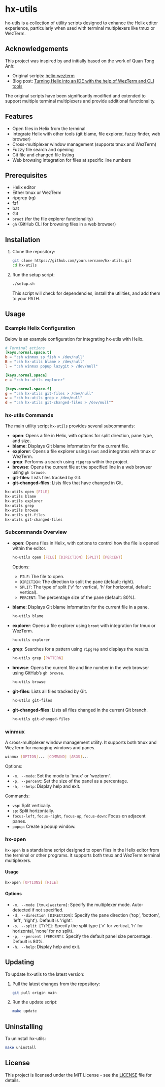 # hx-utils

hx-utils is a collection of utility scripts designed to enhance the Helix editor experience, particularly when used with terminal multiplexers like tmux or WezTerm.

## Acknowledgements

This project was inspired by and initially based on the work of Quan Tong Anh:

- Original scripts: [helix-wezterm](https://github.com/quantonganh/helix-wezterm)
- Blog post: [Turning Helix into an IDE with the help of WezTerm and CLI tools](https://quantonganh.com/2023/08/19/turn-helix-into-ide.md)

The original scripts have been significantly modified and extended to support multiple terminal multiplexers and provide additional functionality.

## Features

- Open files in Helix from the terminal
- Integrate Helix with other tools (git blame, file explorer, fuzzy finder, web browser)
- Cross-multiplexer window management (supports tmux and WezTerm)
- Fuzzy file search and opening
- Git file and changed file listing
- Web browsing integration for files at specific line numbers

## Prerequisites

- Helix editor
- Either tmux or WezTerm
- ripgrep (rg)
- fzf
- bat
- Git
- `broot` (for the file explorer functionality)
- `gh` (GitHub CLI for browsing files in a web browser)

## Installation

1. Clone the repository:

   ```bash
   git clone https://github.com/yourusername/hx-utils.git
   cd hx-utils
   ```

2. Run the setup script:

   ```bash
   ./setup.sh
   ```

   This script will check for dependencies, install the utilities, and add them to your PATH.

## Usage

### Example Helix Configuration

Below is an example configuration for integrating hx-utils with Helix.

```toml
# Terminal actions
[keys.normal.space.t]
b = ":sh winmux sp fish > /dev/null"
B = ":sh hx-utils blame > /dev/null"
l = ":sh winmux popup lazygit > /dev/null"

[keys.normal.space]
e = ":sh hx-utils explorer"

[keys.normal.space.f]
g = ":sh hx-utils git-files > /dev/null"
w = ":sh hx-utils grep > /dev/null"
d = ":sh hx-utils git-changed-files > /dev/null""
```

### hx-utils Commands

The main utility script `hx-utils` provides several subcommands:

- **open**: Opens a file in Helix, with options for split direction, pane type, and size.
- **blame**: Displays Git blame information for the current file.
- **explorer**: Opens a file explorer using `broot` and integrates with tmux or WezTerm.
- **grep**: Performs a search using `ripgrep` within the project.
- **browse**: Opens the current file at the specified line in a web browser using `gh browse`.
- **git-files**: Lists files tracked by Git.
- **git-changed-files**: Lists files that have changed in Git.

```bash
hx-utils open [FILE]
hx-utils blame
hx-utils explorer
hx-utils grep
hx-utils browse
hx-utils git-files
hx-utils git-changed-files
```

### Subcommands Overview

- **open**: Opens files in Helix, with options to control how the file is opened within the editor.

  ```bash
  hx-utils open [FILE] [DIRECTION] [SPLIT] [PERCENT]
  ```

  Options:

  - `FILE`: The file to open.
  - `DIRECTION`: The direction to split the pane (default: right).
  - `SPLIT`: The type of split ('v' for vertical, 'h' for horizontal, default: vertical).
  - `PERCENT`: The percentage size of the pane (default: 80%).

- **blame**: Displays Git blame information for the current file in a pane.

  ```bash
  hx-utils blame
  ```

- **explorer**: Opens a file explorer using `broot` with integration for tmux or WezTerm.

  ```bash
  hx-utils explorer
  ```

- **grep**: Searches for a pattern using `ripgrep` and displays the results.

  ```bash
  hx-utils grep [PATTERN]
  ```

- **browse**: Opens the current file and line number in the web browser using GitHub’s `gh browse`.

  ```bash
  hx-utils browse
  ```

- **git-files**: Lists all files tracked by Git.

  ```bash
  hx-utils git-files
  ```

- **git-changed-files**: Lists all files changed in the current Git branch.

  ```bash
  hx-utils git-changed-files
  ```

### winmux

A cross-multiplexer window management utility. It supports both tmux and WezTerm for managing windows and panes.

```bash
winmux [OPTION]... [COMMAND] [ARGS]...
```

Options:

- `-m, --mode`: Set the mode to 'tmux' or 'wezterm'.
- `-p, --percent`: Set the size of the panel as a percentage.
- `-h, --help`: Display help and exit.

Commands:

- `vsp`: Split vertically.
- `sp`: Split horizontally.
- `focus-left`, `focus-right`, `focus-up`, `focus-down`: Focus on adjacent panes.
- `popup`: Create a popup window.

### hx-open

`hx-open` is a standalone script designed to open files in the Helix editor from the terminal or other programs. It supports both tmux and WezTerm terminal multiplexers.

#### Usage

```bash
hx-open [OPTIONS] [FILE]
```

#### Options

- `-m, --mode [tmux|wezterm]`: Specify the multiplexer mode. Auto-detected if not specified.
- `-d, --direction [DIRECTION]`: Specify the pane direction ('top', 'bottom', 'left', 'right'). Default is 'right'.
- `-s, --split [TYPE]`: Specify the split type ('v' for vertical, 'h' for horizontal, 'none' for no split).
- `-p, --percent [PERCENT]`: Specify the default panel size percentage. Default is 80%.
- `-h, --help`: Display help and exit.

## Updating

To update hx-utils to the latest version:

1. Pull the latest changes from the repository:

   ```bash
   git pull origin main
   ```

2. Run the update script:

   ```bash
   make update
   ```

## Uninstalling

To uninstall hx-utils:

```bash
make uninstall
```

## License

This project is licensed under the MIT License - see the [LICENSE](LICENSE) file for details.
